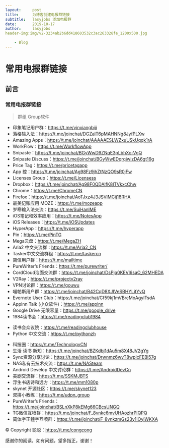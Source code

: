 ```yaml
---
layout:     post
title:      为博客创建电报群链接
subtitle:   lasyjobs 添加电报群
date:       2019-10-17
author:     lasyjobs
header-img:img/v2-3234ab2b6dd418603532c3ac263328fe_1200x500.jpg

    - Blog
---
```

# 常用电报群链接
## 前言
### 常用电报群链接
>群组 Group软件

- 印象笔记用户群：https://t.me/yinxiangbiji
- 落格输入法：https://t.me/joinchat/DGZalT6pMAHNNg8JyfPLXw
- Amazing Apps：https://t.me/joinchat/AAAAAESLWZxuUSkUqqk1rA
- WorkFlow：https://t.me/WorkflowApp
- Snipaste：https://t.me/joinchat/BGyWwD9ZNqE3pLbhXc-VgQ
- Snipaste Discuss：https://t.me/joinchat/BGyWwEDqrqiwizDA6gt16g
- Price Tag：https://t.me/pricetagapp
- App 控：https://t.me/joinchat/Ag98Fz9jhZtNzQO9sR0jFw
- Licenses Group：https://t.me/Licensess 
- Dropbox：https://t.me/joinchat/Ag98F0QDAlfK8lTVkxcChw
- Chrome：https://t.me/ChromeCN
- Firefox：https://t.me/joinchat/AoTJxz4J3JSViMCij18RHA
- 最美记账应用 MOZE：https://t.me/mozeapp
- 岁寒输入法交流：https://t.me/SuiHanIME
- iOS笔记和效率应用：https://t.me/NotesApp
- iOS Releases：https://t.me/iOSUpdates
- HyperApp：https://t.me/hyperapp
- Pin：https://t.me/PinTG 
- Mega云盘：https://t.me/MegaZH
- Aria2 中文交流群：https://t.me/Aria2_CN
- Tasker中文交流群组：https://t.me/taskercn
- 简信用户群：https://t.me/mailtime
- PureWriter’s Friends：https://t.me/purewriter/
- CordCloud泡面交流群：https://t.me/joinchat/DsPjq0KEVl6saO_62MHEDA
- V2Ray：https://t.me/projectv2ray
- VPN讨论群：https://t.me/gouwu
- 喵帕斯用户群：https://t.me/joinchat/B42CqD8XJIVeSBHYLitYvQ
- Evernote User Club：https:/t.me/joinchat/Cf59kj1mVBrcMoAgylTsdA
- Appinn Talk (小众软件)：https://t.me/appinn
- Google Drive 无限容量：https://t.me/google_drive
- 1984读书会：https://t.me/readingclub1984
* 读书会众议院：https://t.me/readingclubhouse
* Python 中文交流：https://t.me/pythonzh
- 科技圈：https://t.me/TechnologyCN
- 生活 读书 新知：https://t.me/joinchat/BZKdbj1dAu5m8X48JV2gYg
- Sync资源分享讨论：https://t.me/joinchat/Drwnmz6wvT8wpIcFEBI57g
- NAS私有云技术交流：https://t.me/NASteam
- Android Develop 中文讨论群：https://t.me/AndroidDevCn
- 美剧交流群：https://t.me/SSKMJBTS
- 浮生书店诗和远方：https://t.me/mm1080p
- skynet 开源社区：https://t.me/skynet123
- 双拼小教练：https://t.me/udpn_group
- PureWriter’s Friends：https://t.me/joinchat/BSLnXkP8kEMg66CBcsUNGQ
- TG微信互喷群：https://t.me/joinchat/F_8vnkc6mvUHAozhrPIQPQ
- 简体字正體字互喷群：https://t.me/joinchat/F_8vnkzmGs23y1IOyiWKXA


© Copyright 聪聪：https://t.me/congcong

感谢你的阅读，如有问题，望多指正，谢谢！
